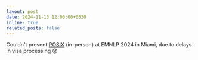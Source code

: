 ```yaml
---
layout: post
date: 2024-11-13 12:00:00+0530
inline: true
related_posts: false
---
```


Couldn't present [POSIX](https://aclanthology.org/2024.findings-emnlp.852/) (in-person) at EMNLP 2024 in Miami, due to delays in visa processing :disappointed:
